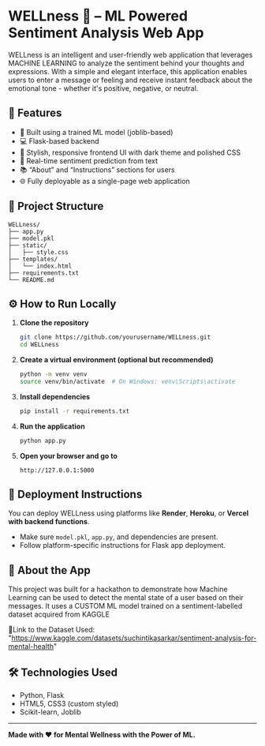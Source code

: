 # WELLness 🧠 – ML Powered Sentiment Analysis Web App

WELLness is an intelligent and user-friendly web application that leverages MACHINE LEARNING to analyze the sentiment behind your thoughts and expressions. With a simple and elegant interface, this application enables users to enter a message or feeling and receive instant feedback about the emotional tone - whether it's positive, negative, or neutral.

## 🌟 Features

- 🧠 Built using a trained ML model (joblib-based)
- 💻 Flask-based backend
- 🎨 Stylish, responsive frontend UI with dark theme and polished CSS
- 📝 Real-time sentiment prediction from text
- 📚 “About” and “Instructions” sections for users
- 🌐 Fully deployable as a single-page web application

## 📂 Project Structure

```
WELLness/
├── app.py
├── model.pkl
├── static/
│   ├── style.css
├── templates/
│   └── index.html
├── requirements.txt
└── README.md
```

## ⚙️ How to Run Locally

1. **Clone the repository**

   ```bash
   git clone https://github.com/yourusername/WELLness.git
   cd WELLness
   ```
2. **Create a virtual environment (optional but recommended)**

   ```bash
   python -m venv venv
   source venv/bin/activate  # On Windows: venv\Scripts\activate
   ```
3. **Install dependencies**

   ```bash
   pip install -r requirements.txt
   ```
4. **Run the application**

   ```bash
   python app.py
   ```
5. **Open your browser and go to**

   ```
   http://127.0.0.1:5000
   ```

## 🚀 Deployment Instructions

You can deploy WELLness using platforms like **Render**, **Heroku**, or **Vercel with backend functions**.

- Make sure `model.pkl`, `app.py`, and dependencies are present.
- Follow platform-specific instructions for Flask app deployment.

## 🧠 About the App

This project was built for a hackathon to demonstrate how Machine Learning can be used to detect the mental state of a user based on their messages. It uses a CUSTOM ML model trained on a sentiment-labelled dataset acquired from KAGGLE 

🔗Link to the Dataset Used: "https://www.kaggle.com/datasets/suchintikasarkar/sentiment-analysis-for-mental-health"

## 🛠 Technologies Used

- Python, Flask
- HTML5, CSS3 (custom styled)
- Scikit-learn, Joblib

---

**Made with ❤️ for Mental Wellness with the Power of ML.**
